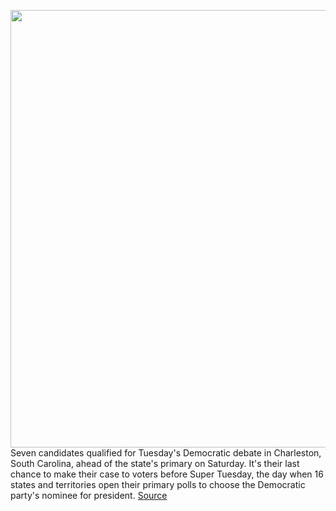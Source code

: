<img src='https://cdn.vox-cdn.com/thumbor/Tf2RYHVprNwnQdTkioW8_sa_WK4=/0x0:4100x3141/1200x800/filters:focal(1722x1243:2378x1899)/cdn.vox-cdn.com/uploads/chorus_image/image/66371581/1207531968.jpg.0.jpg' width='700px' /><br/>
Seven candidates qualified for Tuesday's Democratic debate in Charleston, South Carolina, ahead of the state's primary on Saturday. It's their last chance to make their case to voters before Super Tuesday, the day when 16 states and territories open their primary polls to choose the Democratic party's nominee for president.
<a href='https://www.theverge.com/2020/2/25/21152526/democratic-debate-watch-live-stream-how-to-start-time-candidates-super-tuesday'> Source <a/>